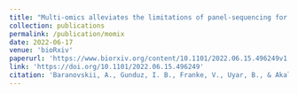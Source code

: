```yaml
---
title: "Multi-omics alleviates the limitations of panel-sequencing for cancer drug response prediction"
collection: publications
permalink: /publication/momix
date: 2022-06-17
venue: 'bioRxiv'
paperurl: 'https://www.biorxiv.org/content/10.1101/2022.06.15.496249v1'
link: 'https://doi.org/10.1101/2022.06.15.496249'
citation: 'Baranovskii, A., Gunduz, I. B., Franke, V., Uyar, B., & Akalin, A. (2022). Multi-omics alleviates the limitations of panel-sequencing for cancer drug response prediction. BioRxiv, 2022.06.15.496249. doi:10.1101/2022.06.15.496249'
---
```

